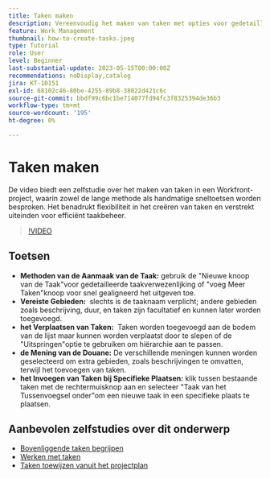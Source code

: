 ```yaml
---
title: Taken maken
description: Vereenvoudig het maken van taken met opties voor gedetailleerde of inline bewerking, flexibele herplaatsing, aangepaste weergaven voor extra velden en specifieke plaatsing, zoals het gebruik van "Taak invoegen onder" in Workfront.
feature: Work Management
thumbnail: how-to-create-tasks.jpeg
type: Tutorial
role: User
level: Beginner
last-substantial-update: 2023-05-15T00:00:00Z
recommendations: noDisplay,catalog
jira: KT-10151
exl-id: 68102c46-80be-4255-89b8-38022d421c6c
source-git-commit: bbdf99c6bc1be714077fd94fc3f8325394de36b3
workflow-type: tm+mt
source-wordcount: '195'
ht-degree: 0%

---
```


# Taken maken

De video biedt een zelfstudie over het maken van taken in een Workfront-project, waarin zowel de lange methode als handmatige sneltoetsen worden besproken. Het benadrukt flexibiliteit in het creëren van taken en verstrekt uiteinden voor efficiënt taakbeheer.


>[!VIDEO](https://video.tv.adobe.com/v/3428972/?quality=12&learn=on&enablevpops=1&captions=dut)

## Toetsen

* **Methoden van de Aanmaak van de Taak:** gebruik de &quot;Nieuwe knoop van de Taak&quot;voor gedetailleerde taakverwezenlijking of &quot;voeg Meer Taken&quot;knoop voor snel gealigneerd het uitgeven toe.
* **Vereiste Gebieden:** &#x200B; slechts is de taaknaam verplicht; andere gebieden zoals beschrijving, duur, en taken zijn facultatief en kunnen later worden toegevoegd. &#x200B;
* **het Verplaatsen van Taken:** &#x200B; Taken worden toegevoegd aan de bodem van de lijst maar kunnen worden verplaatst door te slepen of de &quot;Uitspringen&quot;optie te gebruiken om hiërarchie aan te passen.
* **de Mening van de Douane:** De verschillende meningen kunnen worden geselecteerd om extra gebieden, zoals beschrijvingen te omvatten, terwijl het toevoegen van taken. &#x200B;
* **het Invoegen van Taken bij Specifieke Plaatsen:** &#x200B; klik tussen bestaande taken met de rechtermuisknop aan en selecteer &quot;Taak van het Tussenvoegsel onder&quot;om een nieuwe taak in een specifieke plaats te plaatsen.


## Aanbevolen zelfstudies over dit onderwerp

* [Bovenliggende taken begrijpen](/help/manage-work/tasks/understand-parent-child-tasks.md)
* [Werken met taken](/help/manage-work/tasks/work-with-tasks.md)
* [Taken toewijzen vanuit het projectplan](/help/manage-work/tasks/assign-tasks-from-the-project-plan.md)
